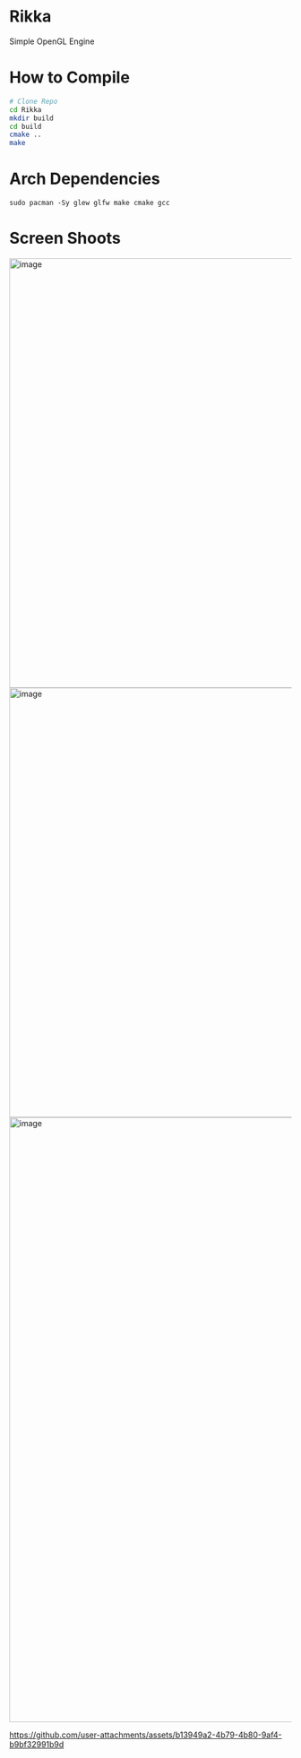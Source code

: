 # Rikka
Simple OpenGL Engine

# How to Compile
```bash
# Clone Repo
cd Rikka
mkdir build
cd build
cmake ..
make 
```
# Arch Dependencies 
```
sudo pacman -Sy glew glfw make cmake gcc
```

# Screen Shoots
<img width="1364" height="767" alt="image" src="https://github.com/user-attachments/assets/44c0a988-0565-4850-833d-270225a7b605" />
<img width="1364" height="767" alt="image" src="https://github.com/user-attachments/assets/6e5df144-f022-4cce-a2ab-ac36fbb0f239" />
<img width="1920" height="1080" alt="image" src="https://github.com/user-attachments/assets/8f1d5d9d-e884-45e8-a478-2773646a802e" />

https://github.com/user-attachments/assets/b13949a2-4b79-4b80-9af4-b9bf32991b9d
